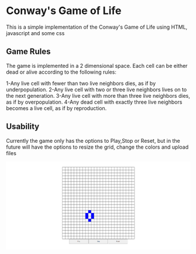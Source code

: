 # Conway's Game of Life

This is a simple implementation of the Conway's Game of Life using HTML, javascript and some css

## Game Rules

The game is implemented in a 2 dimensional space. Each cell can be either dead or alive according to the following rules:
  
  1-Any live cell with fewer than two live neighbors dies, as if by underpopulation.
  2-Any live cell with two or three live neighbors lives on to the next generation.
  3-Any live cell with more than three live neighbors dies, as if by overpopulation.
  4-Any dead cell with exactly three live neighbors becomes a live cell, as if by reproduction.

## Usability

Currently the game only has the options to Play,Stop or Reset, but in the future will have the options to resize the grid, change the colors and upload files

![GameOfLife Pattern Example](GameOfLifePattern.gif)

